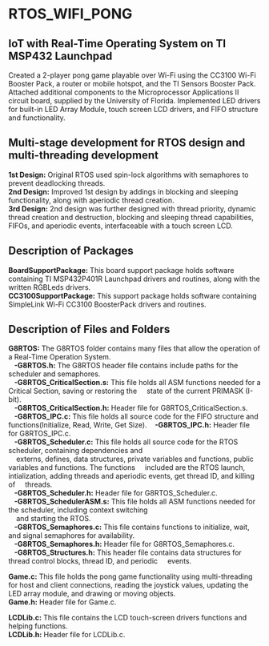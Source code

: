 # RTOS_WIFI_PONG
## IoT with Real-Time Operating System on TI MSP432 Launchpad
Created a 2-player pong game playable over Wi-Fi using the CC3100 Wi-Fi Booster Pack, a router or mobile hotspot, and the TI Sensors Booster Pack.
Attached additional components to the Microprocessor Applications II circuit board, supplied by the University of Florida.
Implemented LED drivers for built-in LED Array Module, touch screen LCD drivers, and FIFO structure and functionality.

## Multi-stage development for RTOS design and multi-threading development 
**1st Design:** Original RTOS used spin-lock algorithms with semaphores to prevent deadlocking threads.\
**2nd Design:** Improved 1st design by addings in blocking and sleeping functionality, along with aperiodic thread creation.\
**3rd Design:** 2nd design was further designed with thread priority, dynamic thread creation and destruction, blocking and sleeping thread capabilities,
            FIFOs, and aperiodic events, interfaceable with a touch screen LCD.

## Description of Packages
**BoardSupportPackage:** This board support package holds software containing TI MSP432P401R Launchpad drivers and routines, along with the written RGBLeds drivers.\
**CC3100SupportPackage:** This support package holds software containing SimpleLink Wi-Fi CC3100 BoosterPack drivers and routines.

## Description of Files and Folders
**G8RTOS:** The G8RTOS folder contains many files that allow the operation of a Real-Time Operation System.\
&nbsp;&nbsp;&nbsp;**-G8RTOS.h:** The G8RTOS header file contains include paths for the scheduler and semaphores.\
&nbsp;&nbsp;&nbsp;**-G8RTOS_CriticalSection.s:** This file holds all ASM functions needed for a Critical Section, saving or restoring the &nbsp;&nbsp;&nbsp;&nbsp;state of the current PRIMASK (I-bit).\
&nbsp;&nbsp;&nbsp;**-G8RTOS_CriticalSection.h:** Header file for G8RTOS_CriticalSection.s.\
&nbsp;&nbsp;&nbsp;**-G8RTOS_IPC.c:** This file holds all source code for the FIFO structure and functions(Initialize, Read, Write, Get Size).
&nbsp;&nbsp;&nbsp;**-G8RTOS_IPC.h:** Header file for G8RTOS_IPC.c.\
&nbsp;&nbsp;&nbsp;**-G8RTOS_Scheduler.c:** This file holds all source code for the RTOS scheduler, containing dependencies and\
&nbsp;&nbsp;&nbsp;&nbsp;externs, defines, data structures, private variables and functions, public variables and functions. The functions 
&nbsp;&nbsp;&nbsp;&nbsp;included are the RTOS launch, intialization, adding threads and aperiodic events, get thread ID, and killing of
&nbsp;&nbsp;&nbsp;&nbsp;threads.\
&nbsp;&nbsp;&nbsp;**-G8RTOS_Scheduler.h:** Header file for G8RTOS_Scheduler.c.\
&nbsp;&nbsp;&nbsp;**-G8RTOS_SchedulerASM.s:** This file holds all ASM functions needed for the scheduler, including context switching\
&nbsp;&nbsp;&nbsp;&nbsp;and starting the RTOS.\
&nbsp;&nbsp;&nbsp;**-G8RTOS_Semaphores.c:** This file contains functions to initialize, wait, and signal semaphores for availability.\
&nbsp;&nbsp;&nbsp;**-G8RTOS_Semaphores.h:** Header file for G8RTOS_Semaphores.c.\
&nbsp;&nbsp;&nbsp;**-G8RTOS_Structures.h:** This header file contains data structures for thread control blocks, thread ID, and periodic 
&nbsp;&nbsp;&nbsp;&nbsp;events.

**Game.c:** This file holds the pong game functionality using multi-threading for host and client connections, reading the joystick values, updating the LED array module, and drawing or moving objects.\
**Game.h:** Header file for Game.c.

**LCDLib.c:** This file contains the LCD touch-screen drivers functions and helping functions.\
**LCDLib.h:** Header file for LCDLib.c.

